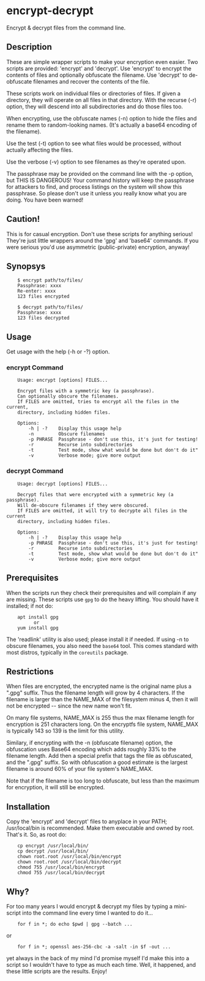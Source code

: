 # encrypt-decrypt
Encrypt &amp; decrypt files from the command line.

## Description
These are simple wrapper scripts to make your encryption even easier.
Two scripts are provided: 'encrypt' and 'decrypt'.
Use 'encrypt' to encrypt the contents of files and optionally obfuscate the filename.
Use 'decrypt' to de-obfuscate filenames and recover the contents of the file.

These scripts work on individual files or directories of files.
If given a directory, they will operate on all files in that directory.
With the recurse (-r) option, they will descend into all subdirectories
and do those files too.

When encrypting, use the obfuscate names (-n) option to hide the files
and rename them to random-looking names.  (It's actually a base64
encoding of the filename).

Use the test (-t) option to see what files would be processed, without
actually affecting the files.

Use the verbose (-v) option to see filenames as they're operated upon.

The passphrase may be provided on the command line with the -p option,
but THIS IS DANGEROUS!  Your command history will keep the passphrase
for attackers to find, and process listings on the system will show
this passphrase.  So please don't use it unless you really know what you
are doing.  You have been warned!

## Caution!

This is for casual encryption.  Don't use these scripts for anything serious!
They're just little wrappers around the 'gpg' and 'base64' commands.
If you were serious you'd use asymmetric (public-private) encryption, anyway!

## Synopsys

        $ encrypt path/to/files/
        Passphrase: xxxx
        Re-enter: xxxx
        123 files encrypted

        $ decrypt path/to/files/
        Passphrase: xxxx
        123 files decrypted

## Usage

Get usage with the help (-h or -?) option.

### encrypt Command

        Usage: encrypt [options] FILES...

        Encrypt files with a symmetric key (a passphrase).
        Can optionally obscure the filenames.
        If FILES are omitted, tries to encrypt all the files in the current,
        directory, including hidden files.

        Options:
            -h | -?    Display this usage help
            -n         Obscure filenames
            -p PHRASE  Passphrase - don't use this, it's just for testing!
            -r         Recurse into subdirectories
            -t         Test mode, show what would be done but don't do it"
            -v         Verbose mode; give more output

### decrypt Command

        Usage: decrypt [options] FILES...

        Decrypt files that were encrypted with a symmetric key (a passphrase).
        Will de-obscure filenames if they were obscured.
        If FILES are omitted, it will try to decrypte all files in the current
        directory, including hidden files.

        Options:
            -h | -?    Display this usage help
            -p PHRASE  Passphrase - don't use this, it's just for testing!
            -r         Recurse into subdirectories
            -t         Test mode, show what would be done but don't do it"
            -v         Verbose mode; give more output

## Prerequisites

When the scripts run they check their prerequisites and will complain if any are missing.
These scripts use `gpg` to do the heavy lifting.  You should have it installed; if not do:

        apt install gpg
              or
        yum install gpg

The 'readlink' utility is also used; please install it if needed.
If using -n to obscure filenames, you also need the `base64` tool.
This comes standard with most distros, typically in the `coreutils` package.

## Restrictions

When files are encrypted, the encrypted name is the original name plus a ".gpg" suffix.
Thus the filename length will grow by 4 characters.  If the filename is larger than
the NAME_MAX of the filesystem minus 4, then it will not be encrypted -- since the new
name won't fit. 

On many file systems, NAME_MAX is 255 thus the max filename length for encryption
is 251 characters long.  On the encryptfs file system, NAME_MAX is typically 143
so 139 is the limit for this utility.

Similary, if encrypting with the -n (obfuscate filename) option, the obfuscation 
uses Base64 encoding which adds roughly 33% to the filename length.  Add then
a special prefix that tags the file as obfuscated, and the ".gpg" suffix.
So with obfuscation a good estimate is the largest filename is around 60% of
your file system's NAME_MAX.

Note that if the filename is too long to obfuscate, but less than the maximum for 
encryption, it will still be encrypted.

## Installation

Copy the 'encrypt' and 'decrypt' files to anyplace in your PATH; /usr/local/bin is recommended.
Make them executable and owned by root.  That's it.  So, as root do:

        cp encrypt /usr/local/bin/
        cp decrypt /usr/local/bin/
        chown root.root /usr/local/bin/encrypt
        chown root.root /usr/local/bin/decrypt
        chmod 755 /usr/local/bin/encrypt
        chmod 755 /usr/local/bin/decrypt

## Why?

For too many years I would encrypt & decrypt my files by typing a mini-script
into the command line every time I wanted to do it...

        for f in *; do echo $pwd | gpg --batch ...

or

        for f in *; openssl aes-256-cbc -a -salt -in $f -out ...

yet always in the back of my mind I'd promise myself I'd make this into a script 
so I wouldn't have to type as much each time.  Well, it happened, and these
little scripts are the results.  Enjoy!

